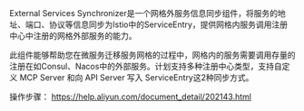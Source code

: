 External Services Synchronizer是一个网格外服务信息同步组件，将服务的地址、端口、协议等信息同步为Istio中的ServiceEntry，提供网格内服务调用注册中心中注册的网格外部服务的能力。

此组件能够帮助您在微服务迁移服务网格的过程中，网格内的服务需要调用存量的注册在如Consul、Nacos中的外部服务。计划支持多种注册中心类型，支持自定义 MCP Server 和向 API Server 写入 ServiceEntry这2种同步方式。 

操作步骤： https://help.aliyun.com/document_detail/202143.html